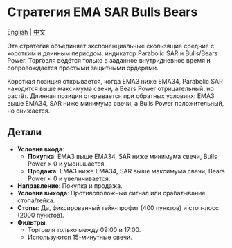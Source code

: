 # Стратегия EMA SAR Bulls Bears
[English](README.md) | [中文](README_cn.md)

Эта стратегия объединяет экспоненциальные скользящие средние с коротким и длинным периодом, индикатор Parabolic SAR и Bulls/Bears Power. Торговля ведётся только в заданное внутридневное время и сопровождается простыми защитными ордерами.

Короткая позиция открывается, когда EMA3 ниже EMA34, Parabolic SAR находится выше максимума свечи, а Bears Power отрицательный, но растёт. Длинная позиция открывается при обратных условиях: EMA3 выше EMA34, SAR ниже минимума свечи, а Bulls Power положительный, но снижается.

## Детали

- **Условия входа**:
  - **Покупка**: EMA3 выше EMA34, SAR ниже минимума свечи, Bulls Power > 0 и уменьшается.
  - **Продажа**: EMA3 ниже EMA34, SAR выше максимума свечи, Bears Power < 0 и увеличивается.
- **Направление**: Покупка и продажа.
- **Условия выхода**: Противоположный сигнал или срабатывание стопа/тейка.
- **Стопы**: Да, фиксированный тейк-профит (400 пунктов) и стоп-лосс (2000 пунктов).
- **Фильтры**:
  - Торговля только между 09:00 и 17:00.
  - Используются 15-минутные свечи.
